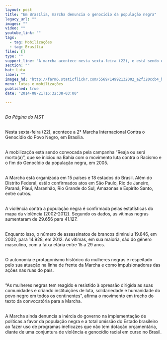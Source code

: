```yaml
---
layout: post
title: "Em Brasília, marcha denuncia o genocídio da população negra"
legacy_url: ""
images: ""
video: ""
youtube_link: ""
tags:
  - tag: Mobilizações
  - tag: Brasília
files: []
type: ""
support_line: "A marcha acontece nesta sexta-feira (22), e está sendo organizada em 15 países e 18 estados do Brasil."
section: ""
hat: Luta
label: ""
images_hd: "http://farm6.staticflickr.com/5569/14992132002_a2f320ccb4_b.jpg"
menu: lutas e mobilizações
published: true
date: "2014-08-21T16:32:38-03:00"

---
```

<p><br />
<em>Da P&aacute;gina do MST</em></p>

<p><br />
Nesta sexta-feira (22), acontece a 2&deg; Marcha Internacional Contra o Genoc&iacute;dio do Povo Negro, em Bras&iacute;lia.</p>

<p><br />
A mobiliza&ccedil;&otilde;a est&aacute; sendo convocada pela campanha &ldquo;Reaja ou ser&aacute; morto(a)&rdquo;, que se iniciou na Bahia com o movimento luta contra o Racismo e o fim do Genoc&iacute;dio da popula&ccedil;&atilde;o negra, em 2005.</p>

<p><br />
A Marcha est&aacute; organizada em 15 pa&iacute;ses e 18 estados do Brasil. Al&eacute;m do Distrito Federal, est&atilde;o confirmados atos em S&atilde;o Paulo, Rio de Janeiro, Paran&aacute;, Piau&iacute;, Maranh&atilde;o, Rio Grande do Sul, Amazonas e Esp&iacute;rito Santo, entre outros.</p>

<p><br />
A viol&ecirc;ncia contra a popula&ccedil;&atilde;o negra &eacute; confirmada pelas estat&iacute;sticas do mapa da viol&ecirc;ncia (2002-2012). Segundo os dados, as v&iacute;timas negras aumentaram de 29.656 para 41.127.</p>

<p><br />
Enquanto isso, o n&uacute;mero de assassinatos de brancos diminuiu 19.846, em 2002, para 14.928, em 2012. As v&iacute;timas, em sua maioria, s&atilde;o do g&ecirc;nero masculino, com a faixa et&aacute;ria entre 15 a 29 anos.</p>

<p><br />
O autonomia e protagonismo hist&oacute;rico da mulheres negras &eacute; respeitado pelo sua atua&ccedil;&atilde;o na linha de frente da Marcha e como impulsionadoras das a&ccedil;&otilde;es nas ruas do pa&iacute;s.</p>

<p><br />
&ldquo;As mulheres negras tem reagido e resistido &agrave; opress&atilde;o dirigida as suas comunidades e criando institui&ccedil;&otilde;es de luta, solidariedade e humanidade do povo negro em todos os continentes&rdquo;, afirma o movimento em trecho do texto da convocat&oacute;ria para a Marcha.</p>

<p><br />
A Marcha ainda denuncia a in&eacute;rcia do governo na implementa&ccedil;&atilde;o de pol&iacute;ticas a favor da popula&ccedil;&atilde;o negra e a total omiss&atilde;o do Estado brasileiro ao fazer uso de programas ineficazes que n&atilde;o tem dota&ccedil;&atilde;o or&ccedil;ament&aacute;ria, diante de uma conjuntura de viol&ecirc;ncia e genoc&iacute;dio racial em curso no Brasil.</p>

